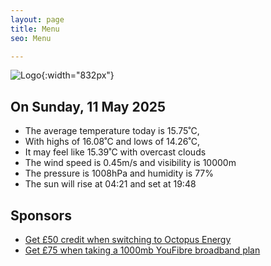 ```yaml
---
layout: page
title: Menu
seo: Menu

---
```


![Logo](/images/logo.jpg){:width="832px"}

<!-- weather_marker starts -->
## On Sunday, 11 May 2025

- The average temperature today is 15.75˚C,
- With highs of 16.08˚C and lows of 14.26˚C,
- It may feel like 15.39˚C with overcast clouds
- The wind speed is 0.45m/s and visibility is 10000m
- The pressure is 1008hPa and humidity is 77%
- The sun will rise at 04:21 and set at 19:48

<!-- weather_marker ends -->

## Sponsors

- [Get £50 credit when switching to Octopus Energy](https://bit.ly/3oD1nnS)
- [Get £75 when taking a 1000mb YouFibre broadband plan](https://aklam.io/91zWhU?)

